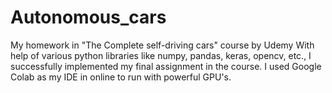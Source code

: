 # Autonomous_cars
My homework in "The Complete self-driving cars" course by Udemy
With help of various python libraries like numpy, pandas, keras, opencv, etc., I successfully implemented my final assignment in the course.
I used Google Colab as my IDE in online to run with powerful GPU's.
